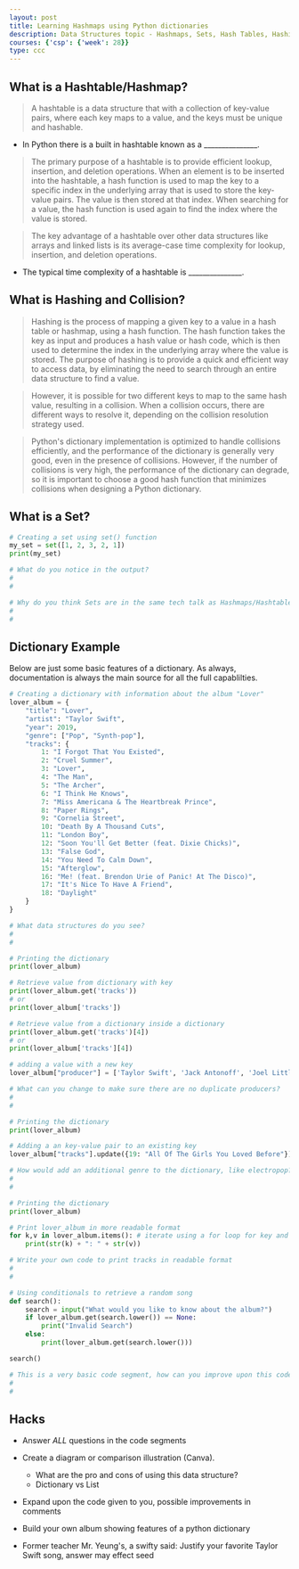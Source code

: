 ```yaml
---
layout: post
title: Learning Hashmaps using Python dictionaries
description: Data Structures topic - Hashmaps, Sets, Hash Tables, Hashing and Collisions
courses: {'csp': {'week': 28}}
type: ccc
---
```


## What is a Hashtable/Hashmap?

> A hashtable is a data structure that with a collection of key-value pairs, where each key maps to a value, and the keys must be unique and hashable.

- In Python there is a built in hashtable known as a _______________.

> The primary purpose of a hashtable is to provide efficient lookup, insertion, and deletion operations. When an element is to be inserted into the hashtable, a hash function is used to map the key to a specific index in the underlying array that is used to store the key-value pairs. The value is then stored at that index. When searching for a value, the hash function is used again to find the index where the value is stored.

> The key advantage of a hashtable over other data structures like arrays and linked lists is its average-case time complexity for lookup, insertion, and deletion operations.

- The typical time complexity of a hashtable is _______________. 


## What is Hashing and Collision?

> Hashing is the process of mapping a given key to a value in a hash table or hashmap, using a hash function. The hash function takes the key as input and produces a hash value or hash code, which is then used to determine the index in the underlying array where the value is stored. The purpose of hashing is to provide a quick and efficient way to access data, by eliminating the need to search through an entire data structure to find a value.

> However, it is possible for two different keys to map to the same hash value, resulting in a collision. When a collision occurs, there are different ways to resolve it, depending on the collision resolution strategy used.

> Python's dictionary implementation is optimized to handle collisions efficiently, and the performance of the dictionary is generally very good, even in the presence of collisions. However, if the number of collisions is very high, the performance of the dictionary can degrade, so it is important to choose a good hash function that minimizes collisions when designing a Python dictionary.

## What is a Set?


```python
# Creating a set using set() function
my_set = set([1, 2, 3, 2, 1])
print(my_set)  

# What do you notice in the output?
#
#

# Why do you think Sets are in the same tech talk as Hashmaps/Hashtables?
#
#
```

## Dictionary Example

Below are just some basic features of a dictionary. As always, documentation is always the main source for all the full capablilties. 


```python
# Creating a dictionary with information about the album "Lover"
lover_album = {
    "title": "Lover",
    "artist": "Taylor Swift",
    "year": 2019,
    "genre": ["Pop", "Synth-pop"],
    "tracks": {
        1: "I Forgot That You Existed",
        2: "Cruel Summer",
        3: "Lover",
        4: "The Man",
        5: "The Archer",
        6: "I Think He Knows",
        7: "Miss Americana & The Heartbreak Prince",
        8: "Paper Rings",
        9: "Cornelia Street",
        10: "Death By A Thousand Cuts",
        11: "London Boy",
        12: "Soon You'll Get Better (feat. Dixie Chicks)",
        13: "False God",
        14: "You Need To Calm Down",
        15: "Afterglow",
        16: "Me! (feat. Brendon Urie of Panic! At The Disco)",
        17: "It's Nice To Have A Friend",
        18: "Daylight"
    }
}

# What data structures do you see?
#
#

# Printing the dictionary
print(lover_album)
```


```python
# Retrieve value from dictionary with key
print(lover_album.get('tracks'))
# or
print(lover_album['tracks'])
```


```python
# Retrieve value from a dictionary inside a dictionary
print(lover_album.get('tracks')[4])
# or
print(lover_album['tracks'][4])
```


```python
# adding a value with a new key
lover_album["producer"] = ['Taylor Swift', 'Jack Antonoff', 'Joel Little', 'Taylor Swift', 'Louis Bell', 'Frank Dukes']

# What can you change to make sure there are no duplicate producers?
#
#

# Printing the dictionary
print(lover_album)
```


```python
# Adding a an key-value pair to an existing key 
lover_album["tracks"].update({19: "All Of The Girls You Loved Before"})

# How would add an additional genre to the dictionary, like electropop? 
# 
# 

# Printing the dictionary
print(lover_album)
```


```python
# Print lover_album in more readable format
for k,v in lover_album.items(): # iterate using a for loop for key and value
    print(str(k) + ": " + str(v))

# Write your own code to print tracks in readable format
#
#
```


```python
# Using conditionals to retrieve a random song
def search():
    search = input("What would you like to know about the album?")
    if lover_album.get(search.lower()) == None:
        print("Invalid Search")
    else:
        print(lover_album.get(search.lower()))

search()

# This is a very basic code segment, how can you improve upon this code?
#
#
```

## Hacks

- Answer *ALL* questions in the code segments
- Create a diagram or comparison illustration (Canva).
    - What are the pro and cons of using this data structure? 
    - Dictionary vs List    
- Expand upon the code given to you, possible improvements in comments
- Build your own album showing features of a python dictionary

- Former teacher Mr. Yeung's, a swifty said: Justify your favorite Taylor Swift song, answer may effect seed
